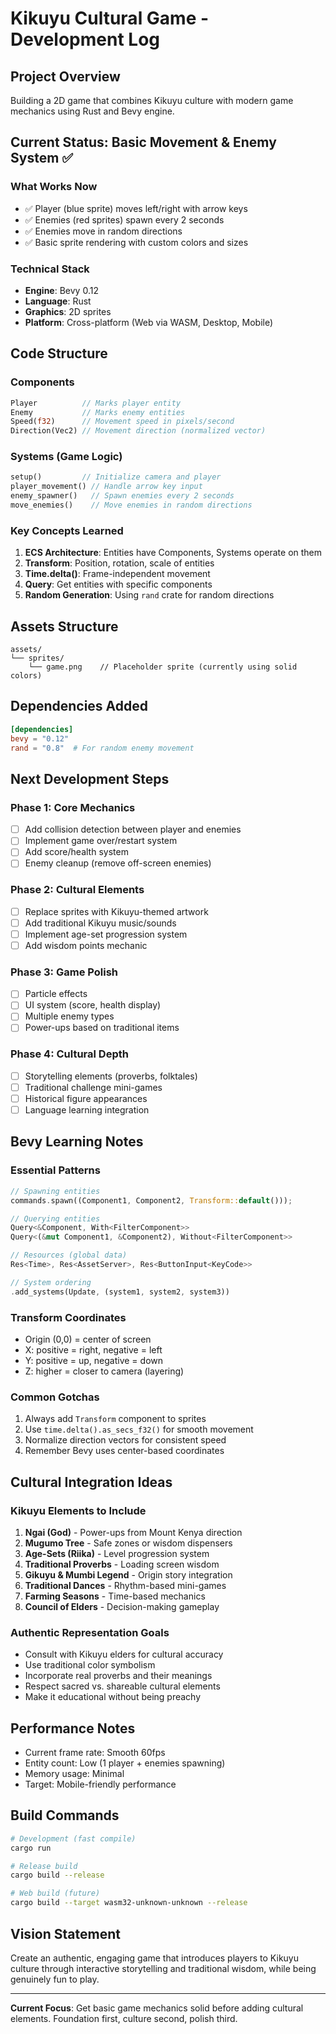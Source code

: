 # Kikuyu Cultural Game - Development Log

## Project Overview
Building a 2D game that combines Kikuyu culture with modern game mechanics using Rust and Bevy engine.

## Current Status: Basic Movement & Enemy System ✅

### What Works Now
- ✅ Player (blue sprite) moves left/right with arrow keys
- ✅ Enemies (red sprites) spawn every 2 seconds
- ✅ Enemies move in random directions
- ✅ Basic sprite rendering with custom colors and sizes

### Technical Stack
- **Engine**: Bevy 0.12
- **Language**: Rust
- **Graphics**: 2D sprites
- **Platform**: Cross-platform (Web via WASM, Desktop, Mobile)

## Code Structure

### Components
```rust
Player          // Marks player entity
Enemy           // Marks enemy entities  
Speed(f32)      // Movement speed in pixels/second
Direction(Vec2) // Movement direction (normalized vector)
```

### Systems (Game Logic)
```rust
setup()         // Initialize camera and player
player_movement() // Handle arrow key input
enemy_spawner()   // Spawn enemies every 2 seconds
move_enemies()    // Move enemies in random directions
```

### Key Concepts Learned
1. **ECS Architecture**: Entities have Components, Systems operate on them
2. **Transform**: Position, rotation, scale of entities
3. **Time.delta()**: Frame-independent movement
4. **Query**: Get entities with specific components
5. **Random Generation**: Using `rand` crate for random directions

## Assets Structure
```
assets/
└── sprites/
    └── game.png    // Placeholder sprite (currently using solid colors)
```

## Dependencies Added
```toml
[dependencies]
bevy = "0.12"
rand = "0.8"  # For random enemy movement
```

## Next Development Steps

### Phase 1: Core Mechanics
- [ ] Add collision detection between player and enemies
- [ ] Implement game over/restart system  
- [ ] Add score/health system
- [ ] Enemy cleanup (remove off-screen enemies)

### Phase 2: Cultural Elements
- [ ] Replace sprites with Kikuyu-themed artwork
- [ ] Add traditional Kikuyu music/sounds
- [ ] Implement age-set progression system
- [ ] Add wisdom points mechanic

### Phase 3: Game Polish
- [ ] Particle effects
- [ ] UI system (score, health display)
- [ ] Multiple enemy types
- [ ] Power-ups based on traditional items

### Phase 4: Cultural Depth
- [ ] Storytelling elements (proverbs, folktales)
- [ ] Traditional challenge mini-games
- [ ] Historical figure appearances
- [ ] Language learning integration

## Bevy Learning Notes

### Essential Patterns
```rust
// Spawning entities
commands.spawn((Component1, Component2, Transform::default()));

// Querying entities
Query<&Component, With<FilterComponent>>
Query<(&mut Component1, &Component2), Without<FilterComponent>>

// Resources (global data)
Res<Time>, Res<AssetServer>, Res<ButtonInput<KeyCode>>

// System ordering
.add_systems(Update, (system1, system2, system3))
```

### Transform Coordinates
- Origin (0,0) = center of screen
- X: positive = right, negative = left  
- Y: positive = up, negative = down
- Z: higher = closer to camera (layering)

### Common Gotchas
1. Always add `Transform` component to sprites
2. Use `time.delta().as_secs_f32()` for smooth movement
3. Normalize direction vectors for consistent speed
4. Remember Bevy uses center-based coordinates

## Cultural Integration Ideas

### Kikuyu Elements to Include
1. **Ngai (God)** - Power-ups from Mount Kenya direction
2. **Mugumo Tree** - Safe zones or wisdom dispensers
3. **Age-Sets (Riika)** - Level progression system
4. **Traditional Proverbs** - Loading screen wisdom
5. **Gikuyu & Mumbi Legend** - Origin story integration
6. **Traditional Dances** - Rhythm-based mini-games
7. **Farming Seasons** - Time-based mechanics
8. **Council of Elders** - Decision-making gameplay

### Authentic Representation Goals
- Consult with Kikuyu elders for cultural accuracy
- Use traditional color symbolism
- Incorporate real proverbs and their meanings
- Respect sacred vs. shareable cultural elements
- Make it educational without being preachy

## Performance Notes
- Current frame rate: Smooth 60fps
- Entity count: Low (1 player + enemies spawning)
- Memory usage: Minimal
- Target: Mobile-friendly performance

## Build Commands
```bash
# Development (fast compile)
cargo run

# Release build
cargo build --release

# Web build (future)
cargo build --target wasm32-unknown-unknown --release
```

## Vision Statement
Create an authentic, engaging game that introduces players to Kikuyu culture through interactive storytelling and traditional wisdom, while being genuinely fun to play.

---

**Current Focus**: Get basic game mechanics solid before adding cultural elements. Foundation first, culture second, polish third.